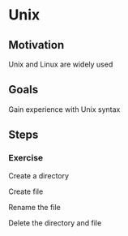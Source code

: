 # Unix

## Motivation

Unix and Linux are widely used


## Goals

Gain experience with Unix syntax


## Steps


### Exercise

Create a directory

Create file

Rename the file

Delete the directory and file